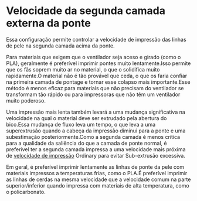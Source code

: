 Velocidade da segunda camada externa da ponte
====
Essa configuração permite controlar a velocidade de impressão das linhas de pele na segunda camada acima da ponte.

Para materiais que exigem que o ventilador seja aceso e girado (como o PLA), geralmente é preferível imprimir pontes muito lentamente.Isso permite que os fãs soprem muito ar no material, o que o solidifica muito rapidamente.O material não é tão provável que ceda, o que os faria confiar na primeira camada de pontage e tornar esse colapso mais importante.Esse método é menos eficaz para materiais que não precisam do ventilador se transformam tão rápido ou para impressoras que não têm um ventilador muito poderoso.

Uma impressão mais lenta também levará a uma mudança significativa na velocidade na qual o material deve ser extrudado pela abertura do bico.Essa mudança de fluxo leva um tempo, o que leva a uma superextrusão quando a cabeça da impressão diminui para a ponte e uma subestimação posteriormente.Como a segunda camada é menos crítica para a qualidade da saliência do que a camada de ponte normal, é preferível ter a segunda camada impressa a uma velocidade mais próxima de [velocidade de impressão](../speed/speed_topbottom.mdd) Ordinary para evitar Sub-extrusão excessiva.

Em geral, é preferível imprimir lentamente as linhas de ponte da pele com materiais impressos a temperaturas frias, como o PLA.É preferível imprimir as linhas de cerdas na mesma velocidade que a velocidade comum na parte superior/inferior quando impressa com materiais de alta temperatura, como o policarbonato.